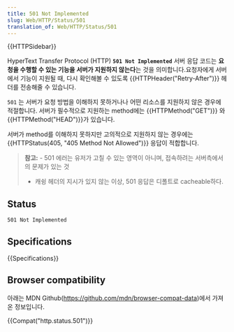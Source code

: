 ```yaml
---
title: 501 Not Implemented
slug: Web/HTTP/Status/501
translation_of: Web/HTTP/Status/501
---
```

{{HTTPSidebar}}

HyperText Transfer Protocol (HTTP) **`501 Not Implemented`** 서버 응답 코드는 **요청을 수행할 수 있는 기능을 서버가 지원하지 않는다**는 것을 의미합니다.요청자에게 서버에서 기능이 지원될 때, 다시 확인해볼 수 있도록 {{HTTPHeader("Retry-After")}} 헤더를 전송해줄 수 있습니다.

`501` 는 서버가 요청 방법을 이해하지 못하거나나 어떤 리소스를 지원하지 않은 경우에 적절합니다. 서버가 필수적으로 지원하는 method에는 {{HTTPMethod("GET")}} 와 {{HTTPMethod("HEAD")}}가 있습니다.

서버가 method를 이해하지 못하지만 고의적으로 지원하지 않는 경우에는 {{HTTPStatus(405, "405 Method Not Allowed")}} 응답이 적합합니다.

> **참고:** - 501 에러는 유저가 고칠 수 있는 영역이 아니며, 접속하려는 서버측에서의 문제가 있는 것
>
> - 캐슁 헤더의 지시가 있지 않는 이상, 501 응답은 디폴트로 cacheable하다.

## Status

```
501 Not Implemented
```

## Specifications

{{Specifications}}

## Browser compatibility

아래는 MDN Github(<https://github.com/mdn/browser-compat-data>)에서 가져온 정보입니다.

{{Compat("http.status.501")}}
